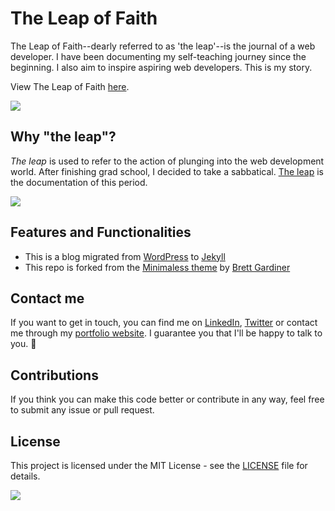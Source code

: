 # The Leap of Faith
The Leap of Faith--dearly referred to as 'the leap'--is the journal of a web developer. I have been documenting my self-teaching journey since the beginning. I also aim to inspire aspiring web developers. This is my story.

View The Leap of Faith [here](https://theleapofaith.com).

![](https://cl.ly/2ea088d57a31/Image%202019-01-29%20at%206.01.18%20AM.png)

## Why "the leap"?
*The leap* is used to refer to the action of plunging into the web development world. After finishing grad school, I decided to take a sabbatical. [The leap](https://theleapofaith.com) is the documentation of this period.

![](https://cl.ly/d27eb6dccbc8/Screen%20Recording%202019-01-29%20at%2006.02%20AM.gif)

## Features and Functionalities
- This is a blog migrated from [WordPress](https://wordpress.org/) to [Jekyll](https://jekyllrb.com/)
- This repo is forked from the [Minimaless theme](https://github.com/brettinternet/minimaless) by [Brett Gardiner](https://www.brettgardiner.net/)

## Contact me
If you want to get in touch, you can find me on [LinkedIn](https://www.linkedin.com/in/eltorres/), [Twitter](https://twitter.com/eltorres720) or contact me through my [portfolio website](http://www.eduardoltorres.com). I guarantee you that I'll be happy to talk to you. 🙂

## Contributions
If you think you can make this code better or contribute in any way, feel free to submit any issue or pull request.

## License
This project is licensed under the MIT License - see the [LICENSE](https://github.com/eduardoltorres/the-leap-of-faith/blob/gh-pages/LICENSE.txt) file for details.

![](https://cl.ly/f469c2d7d40a/Image%202019-01-29%20at%206.03.06%20AM.png)